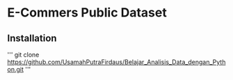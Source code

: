 # E-Commers Public Dataset

## Installation 

'''
git clone https://github.com/UsamahPutraFirdaus/Belajar_Analisis_Data_dengan_Python.git
'''
